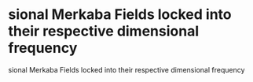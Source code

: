 # sional Merkaba Fields locked into their respective dimensional frequency

sional Merkaba Fields locked into their respective dimensional frequency